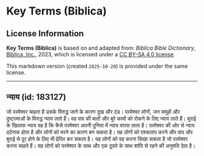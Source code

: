 # Key Terms (Biblica)

## License Information

**Key Terms (Biblica)** is based on and adapted from: _Biblica Bible Dictionary_, [Biblica, Inc.](https://www.biblica.com/), 2023, which is licensed under a [CC BY-SA 4.0 license](https://creativecommons.org/licenses/by-sa/4.0/legalcode.en).

This markdown version (created `2025-10-20`) is provided under the same license.



--------------------------------

## न्याय (id: 183127)

जो परमेश्वर चाहता है उसके विरुद्ध जाने के कारण दुख और दंड। परमेश्वर लोगों, जन समूहों और दुष्टात्माओं के विरुद्ध न्याय लाते हैं। वह पाप की बातों और बुरे कामों को रोकने के लिए न्याय लाते हैं। बुराई के खिलाफ न्याय यह है कि कैसे परमेश्वर अपनी दुनिया में न्याय वापस लाता है। परमेश्वर की ओर से न्याय दर्दनाक होता है और लोगों को मरने का कारण बन सकता है। यह लोगों को पश्चाताप करने और पाप और बुराई से दूर होने के लिए भी प्रेरित कर सकता है। यह लोगों को वह करना सिखा सकता है जो परमेश्वर करना चाहते हैं। यह लोगों को परमेश्वर के साथ और एक दूसरे के साथ शांति से रहने की अनुमति देता है।


